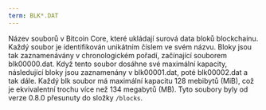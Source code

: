 ```yaml
---
term: BLK*.DAT
---
```


Název souborů v Bitcoin Core, které ukládají surová data bloků blockchainu. Každý soubor je identifikován unikátním číslem ve svém názvu. Bloky jsou tak zaznamenávány v chronologickém pořadí, začínající souborem blk00000.dat. Když tento soubor dosáhne své maximální kapacity, následující bloky jsou zaznamenány v blk00001.dat, poté blk00002.dat a tak dále. Každý blk soubor má maximální kapacitu 128 mebibytů (MiB), což je ekvivalentní trochu více než 134 megabytů (MB). Tyto soubory byly od verze 0.8.0 přesunuty do složky `/blocks`.